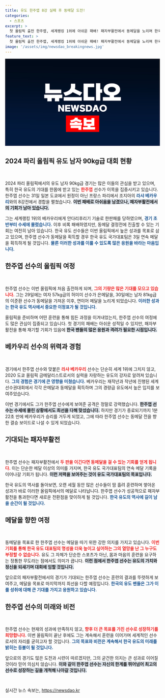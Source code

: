 ```yaml
---
title: 유도 한주엽 8강 실패 후 동메달 도전!
categories:
  - 스포츠
excerpt: >
  첫 올림픽 출전 한주엽, 세계랭킹 1위에 아쉬운 패배! 패자부활전에서 동메달을 노리며 한국 유도 3일 연속 메달에 도전합니다. 
feature_text: >
  첫 올림픽 출전 한주엽, 세계랭킹 1위에 아쉬운 패배! 패자부활전에서 동메달을 노리며 한국 유도 3일 연속 메달에 도전합니다. 
image: '/assets/img/newsdao_breakingnews.jpg'
---
```


<p><img src="/assets/img/newsdao_breakingnews.jpg" alt="flaretime 속보" /></p>

<h2 data-ke-size="size26">2024 파리 올림픽 유도 남자 90kg급 대회 현황</h2>

<p data-ke-size="size16">&nbsp;</p>

<p>2024 파리 올림픽에서의 유도 남자 90kg급 경기는 많은 이들의 관심을 받고 있으며, 특히 한국 유도의 기대를 한몸에 받고 있는 <b><span style="color: #ee2323;">한주엽</span></b> 선수가 이목을 집중시키고 있습니다. 한주엽 선수는 31일 일본 도쿄에서 원정이 아닌 프랑스 파리에서 조지아의 <b><span style="color: #1a5490;">라샤 베카우리</span></b>와의 8강전에서 경합을 펼쳤습니다. <b><span style="background-color: #21538527;">이번 패배로 아쉬움을 남겼으나, 패자부활전에서의 기회가 남아 있습니다.</span></b></p>

<p>그는 세계랭킹 1위의 베카우리에게 안다리후리기 기술로 한판패를 당하였으며, <b><span style="color: #1a5490;">경기 초반부터 수세에 몰렸습니다.</span></b> 이후 비록 패배하였지만, 동메달 결정전에 진출할 수 있는 기회는 여전히 남아 있습니다. 한국 유도 선수들은 이번 올림픽에서 높은 성과를 목표로 삼고 있으며, 한주엽 선수가 동메달을 획득할 경우 한국 유도 국가대표팀은 3일 연속 메달을 획득하게 될 것입니다. <b><span style="color: #1a5490;">물론 이러한 성과를 이룰 수 있도록 많은 응원을 바라는 마음입니다.</span></b></p>

<h2 data-ke-size="size26">한주엽 선수의 올림픽 여정</h2>

<p data-ke-size="size16">&nbsp;</p>

<p>한주엽 선수는 이번 올림픽에 처음 출전하게 되며, <b><span style="color: #ee2323;">그의 기량은 많은 기대를 모으고 있습니다.</span></b> 그는 29일에는 여자 57kg급의 허미미 선수가 은메달을, 30일에는 남자 81kg급의 이준환 선수가 동메달을 가져온 이후, 연이어 메달을 노리게 되었습니다. <b><span style="color: #1a5490;">이러한 성과는 한국 유도 역사에서 중요한 이정표가 될 것입니다.</span></b> </p>

<p>올림픽을 준비하며 어떤 훈련을 통해 힘든 과정을 이겨내었는지, 한주엽 선수의 여정에도 많은 관심이 집중되고 있습니다. 첫 경기의 패배는 아쉬운 성적일 수 있지만, 패자부활전을 통해 재기할 기회가 있음에 <b><span style="background-color: #21538527;">한국 팬들의 많은 응원과 격려가 필요한 시점입니다.</span></b></p>

<h2 data-ke-size="size26">베카우리 선수의 위력과 경험</h2>

<p data-ke-size="size16">&nbsp;</p>

<p>경기에서 한주엽 선수와 맞붙은 <b><span style="color: #ee2323;">라샤 베카우리</span></b> 선수는 단순히 세계 1위에 그치지 않고, 2020 도쿄 올림픽 금메달리스트로서의 실력을 자랑하는 유도의 강자로 알려져 있습니다. <b><span style="color: #1a5490;">그의 경험은 경기에 큰 영향을 미쳤습니다.</span></b> 베카우리는 재작년과 작년에 진행된 세계선수권대회에서 각각 은메달과 동메달을 획득하며 그의 경량급 유도에서 높은 입지를 보여주었습니다. </p>

<p>이번 경기에서도 그가 한주엽 선수에게 보여준 공격은 정말로 강력했습니다. <b><span style="background-color: #21538527;">한주엽 선수는 수세에 몰린 상황에서도 최선을 다해 맞섰습니다.</span></b> 하지만 경기가 종료되기까지 1분 22초 만에 베카우리가 승리를 거두게 되었고, 그에 따라 한주엽 선수는 동메달 전을 향한 결승 보이드로 나설 수 있게 되었습니다.</p>

<h2 data-ke-size="size26">기대되는 패자부활전</h2>

<p data-ke-size="size16">&nbsp;</p>

<p>한주엽 선수는 패자부활전에서 <b><span style="color: #ee2323;">두 판을 이긴다면 동메달을 걸 수 있는 기회를 얻게 됩니다.</span></b> 이는 단순한 메달 이상의 의미를 가지며, 한국 유도 국가대표팀의 연속 메달 기록을 이어나갈 기회가 됩니다. <b><span style="background-color: #21538527;">이런 저력을 보여주는 것이 유도 국가대표팀의 목표입니다.</span></b> </p>

<p>한국 유도의 역사를 돌아보면, 오랜 세월 동안 많은 선수들이 땀 흘려 훈련하며 쌓아온 성과가 바로 이러한 올림픽에서의 메달로 나타납니다. 한주엽 선수가 성공적으로 패자부활전을 통과한다면 새로운 전환점을 맞이하게 될 것입니다. <b><span style="color: #1a5490;">한국 유도의 역사에 길이 남을 순간이 될 것입니다.</span></b></p>

<h2 data-ke-size="size26">메달을 향한 여정</h2>

<p data-ke-size="size16">&nbsp;</p>

<p>동메달을 목표로 한 한주엽 선수는 메달을 따기 위한 강한 의지를 가지고 있습니다. <b><span style="color: #ee2323;">이번 기회를 통해 한국 유도 대표팀의 명성을 더욱 높이고 싶어하는 그의 열망을 난 그 누구도 부정할 수 없습니다.</span></b> 유도 그 자체가 단순한 스포츠가 아닌, 몸과 마음의 훈련을 요구하는 정통한 무도라는 점에서도 의미가 큽니다. <b><span style="background-color: #21538527;">이런 점에서 한주엽 선수는 유도의 가치와 정신을 되새기며 대회에 임할 것입니다.</span></b></p>

<p>앞으로의 패자부활전에서의 경기가 기대되는 한주엽 선수는 훈련의 결과를 뚜렷하게 보여주고, 메달을 목표로 마지막까지 최선을 다할 예정입니다. <b><span style="color: #1a5490;">한국의 유도 팬들은 그가 이룰 성취에 대해 큰 기대를 가지고 응원하고 있습니다.</span></b></p>

<h2 data-ke-size="size26">한주엽 선수의 미래와 비전</h2>

<p data-ke-size="size16">&nbsp;</p>

<p>한주엽 선수는 현재의 성과에 만족하지 않고, <b><span style="color: #ee2323;">향후 더 큰 목표를 가진 선수로 성장하기를 희망합니다.</span></b> 이번 올림픽이 끝난 후에도 그는 계속해서 훈련을 이어가며 세계적인 선수로서의 자리를 굳히고자 할 것입니다. <b><span style="color: #1a5490;">그의 목표와 비전은 계속해서 한국 유도의 미래를 밝히는 등불이 될 것입니다.</span></b> </p>

<p>앞으로의 경기도 많은 도전과 시련이 따르겠지만, 그의 굳건한 의지는 큰 성과로 이어질 것이라 믿어 의심치 않습니다. <b><span style="background-color: #21538527;">이와 같이 한주엽 선수는 자신의 한계를 뛰어넘어 최고의 선수로 성장하는 길을 개척해 나아갈 것입니다.</span></b></p>

<p data-ke-size="size16">&nbsp;</p>
실시간 뉴스 속보는, <a href="https://newsdao.kr" rel="dofollow">https://newsdao.kr</a>


